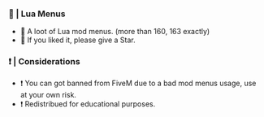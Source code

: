 ### 🚀 | Lua Menus
- 🧾 A loot of Lua mod menus. (more than 160, 163 exactly)
- 💝 If you liked it, please give a Star.
### ❗️ | Considerations
- ❗️ You can got banned from FiveM due to a bad mod menus usage, use at your own risk.
- ❗️ Redistribued for educational purposes.
